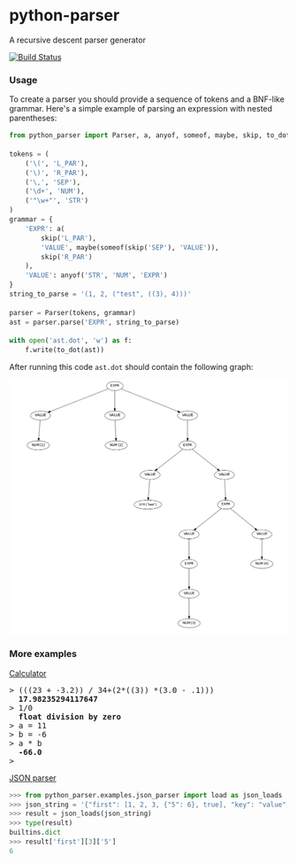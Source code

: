 # python-parser
A recursive descent parser generator

[![Build Status](https://travis-ci.org/qweeze/python-parser.svg?branch=master)](https://travis-ci.org/qweeze/python-parser)

### Usage
To create a parser you should provide a sequence of tokens and a BNF-like grammar. Here's a simple example of parsing an expression with nested parentheses:
```python
from python_parser import Parser, a, anyof, someof, maybe, skip, to_dot

tokens = (
    ('\(', 'L_PAR'),
    ('\)', 'R_PAR'),
    ('\,', 'SEP'),
    ('\d+', 'NUM'),
    ('"\w+"', 'STR')
)
grammar = {
    'EXPR': a(
        skip('L_PAR'),
        'VALUE', maybe(someof(skip('SEP'), 'VALUE')),
        skip('R_PAR')
    ),
    'VALUE': anyof('STR', 'NUM', 'EXPR')
}
string_to_parse = '(1, 2, ("test", ((3), 4)))'

parser = Parser(tokens, grammar)
ast = parser.parse('EXPR', string_to_parse)

with open('ast.dot', 'w') as f:
    f.write(to_dot(ast))
```

After running this code `ast.dot` should contain the following graph:
<p align="center">
  <img src="https://github.com/qweeze/python-parser/raw/master/python_parser/examples/output.png?raw=true" alt="Ast graph"/>

### More examples
[Calculator](python_parser/examples/calc.py)
<pre>
> (((23 + -3.2)) / 34+(2*((3)) *(3.0 - .1)))
  <b>17.98235294117647</b>
> 1/0
  <b>float division by zero</b>
> a = 11
> b = -6
> a * b
  <b><red>-66.0</red></b>
> 
</pre>
[JSON parser](python_parser/examples/json_parser.py)
```python
>>> from python_parser.examples.json_parser import load as json_loads
>>> json_string = '{"first": [1, 2, 3, {"5": 6}, true], "key": "value", "1": 2}'
>>> result = json_loads(json_string)
>>> type(result)
builtins.dict
>>> result['first'][3]['5']
6
```
